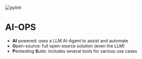 ![pylint](https://img.shields.io/badge/PyLint-7.91-orange?logo=python&logoColor=white)

# AI-OPS

- **AI** powered: uses a LLM AI-Agent to assist and automate
- **O**pen-source: full open-source solution (even the LLM)
- **P**entesting **S**uite: includes several tools for various use cases
